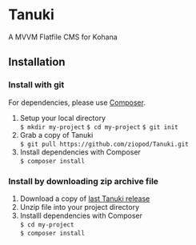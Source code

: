 # Tanuki
A MVVM Flatfile CMS for Kohana

## Installation

### Install with git 
For dependencies, please use [Composer](https://getcomposer.org/).

 1. Setup your local directory  
	`$ mkdir my-project`
	`$ cd my-project` 
	`$ git init`
 2. Grab a copy of Tanuki  
 	`$ git pull https://github.com/ziopod/Tanuki.git`
 3. Install dependencies with Composer  
	`$ composer install` 
 
### Install by downloading zip archive file

 1. Download a copy of [last Tanuki release](https://github.com/ziopod/Tanuki/releases)
 2. Unzip file into your project directory  
 3. Installl dependencies with Composer  
	`$ cd my-project`  
	`$ composer install`